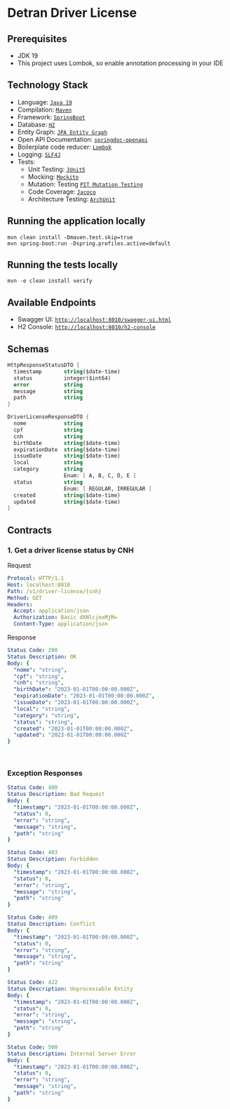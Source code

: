 # Detran Driver License

## Prerequisites

* JDK 19
* This project uses Lombok, so enable annotation processing in your IDE

## Technology Stack
* Language: [`Java 19`](https://www.java.com/)
* Compilation: [`Maven`](https://maven.apache.org/)
* Framework: [`SpringBoot`](https://spring.io/projects/spring-boot)
* Database: [`H2`](http://h2database.com/)
* Entity Graph: [`JPA Entity Graph`](https://cosium.github.io/making-jpa-great-again/)
* Open API Documentation: [`springdoc-openapi`](https://springdoc.org/)
* Boilerplate code reducer: [`Lombok`](https://projectlombok.org/)
* Logging: [`SLF4J`](https://www.slf4j.org/)
* Tests:
  * Unit Testing: [`JUnit5`](https://junit.org/junit5/docs/current/user-guide/)
  * Mocking: [`Mockito`](https://site.mockito.org/)
  * Mutation: Testing [`PIT Mutation Testing`](https://pitest.org/)
  * Code Coverage: [`Jacoco`](https://www.jacoco.org)
  * Architecture Testing: [`ArchUnit`](https://www.archunit.org/)

## Running the application locally

```shell
mvn clean install -Dmaven.test.skip=true
mvn spring-boot:run -Dspring.profiles.active=default
```

## Running the tests locally

```shell
mvn -e clean install verify
```

## Available Endpoints

* Swagger UI: [`http://localhost:8010/swagger-ui.html`](http://localhost:8010/swagger-ui.html)
* H2 Console: [`http://localhost:8010/h2-console`](http://localhost:8010/h2-console)

## Schemas

```scheme
HttpResponseStatusDTO {
  timestamp       string($date-time)
  status          integer($int64)
  error           string
  message         string
  path            string
}
```

```scheme
DriverLicenseResponseDTO {
  nome            string
  cpf             string
  cnh             string
  birthDate       string($date-time)
  expirationDate  string($date-time)
  issueDate       string($date-time)
  local           string
  category        string
                  Enum: [ A, B, C, D, E ]
  status          string
                  Enum: [ REGULAR, IRREGULAR ]
  created         string($date-time)
  updated         string($date-time)
}
```

## Contracts

### 1. Get a driver license status by CNH
Request
```yaml
Protocol: HTTP/1.1
Host: localhost:8010
Path: /v1/driver-license/{cnh}
Method: GET
Headers:
  Accept: application/json
  Authorization: Basic dXNlcjoxMjM=
  Content-Type: application/json
```

Response
```yaml
Status Code: 200
Status Description: OK
Body: {
  "nome": "string",
  "cpf": "string",
  "cnh": "string",
  "birthDate": "2023-01-01T00:00:00.000Z",
  "expirationDate": "2023-01-01T00:00:00.000Z",
  "issueDate": "2023-01-01T00:00:00.000Z",
  "local": "string",
  "category": "string",
  "status": "string",
  "created": "2023-01-01T00:00:00.000Z",
  "updated": "2023-01-01T00:00:00.000Z"
}
```
<br>

### Exception Responses
```yaml
Status Code: 400
Status Description: Bad Request
Body: {
  "timestamp": "2023-01-01T00:00:00.000Z",
  "status": 0,
  "error": "string",
  "message": "string",
  "path": "string"
}
```
```yaml
Status Code: 403
Status Description: Forbidden
Body: {
  "timestamp": "2023-01-01T00:00:00.000Z",
  "status": 0,
  "error": "string",
  "message": "string",
  "path": "string"
}
```
```yaml
Status Code: 409
Status Description: Conflict
Body: {
  "timestamp": "2023-01-01T00:00:00.000Z",
  "status": 0,
  "error": "string",
  "message": "string",
  "path": "string"
}
```
```yaml
Status Code: 422
Status Description: Unprocessable Entity
Body: {
  "timestamp": "2023-01-01T00:00:00.000Z",
  "status": 0,
  "error": "string",
  "message": "string",
  "path": "string"
}
```
```yaml
Status Code: 500
Status Description: Internal Server Error
Body: {
  "timestamp": "2023-01-01T00:00:00.000Z",
  "status": 0,
  "error": "string",
  "message": "string",
  "path": "string"
}
```